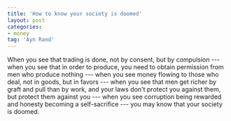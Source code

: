 ```yaml
---
title: 'How to know your society is doomed'
layout: post
categories:
- money
tag: 'Ayn Rand'
---
```


When you see that trading is done, not by consent, but by compulsion --- when you see that in order to produce, you need to obtain permission from men who produce nothing --- when you see money flowing to those who deal, not in goods, but in favors --- when you see that men get richer by graft and pull than by work, and your laws don't protect you against them, but protect them against you --- when you see corruption being rewarded and honesty becoming a self-sacrifice --- you may know that your society is doomed.